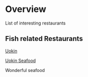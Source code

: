 
# Overview 

List of interesting restaurants 

## Fish related Restaurants 

<a href="http://machi-log.jp/spot/?spot=118654" target="_blank">Uokin</a>

<a href="https://www.youtube.com/watch?v=pp7Jrg4nOSc" target="_blank">Uokin Seafood</a>

Wonderful seafood 
